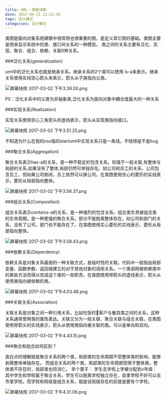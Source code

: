 ```yaml
---
title: UML--类图详解
date: 2017-04-21 21:22:50
tags: 设计模式
categories: 设计模式
---
```

类图是面向对象系统建模中很常用也很重要的图，是定义其它图的基础。类图主要是用来显示系统中的类、接口间关系的一种模型。
类之间的关系主要有泛化、实现、聚合、组合、依赖、关联6种关系。

###泛化关系(generalization)

uml中的泛化关系也就是继承关系。继承关系的2个类可以使用 is-a来表示。继承关系使用实线空心箭头来表示，箭头从子类指向父类。

![屏幕快照 2017-03-02 下午3.39.00.png](http://upload-images.jianshu.io/upload_images/1796052-be6493449edd5912.png?imageMogr2/auto-orient/strip%7CimageView2/2/w/1240)

PS：泛化关系中的父类为非抽象类,泛化关系为面向对象中耦合度最大的一种关系

###实现关系(Realization)

实现关系使用空心三角箭头的虚线表示，箭头从实现类指向接口。

![屏幕快照 2017-03-02 下午3.51.25.png](http://upload-images.jianshu.io/upload_images/1796052-92a163450b82adc6.png?imageMogr2/auto-orient/strip%7CimageView2/2/w/1240)

不知道为什么在我的osx版的startuml中实现关系只是一条线，不晓得是不是bug

###聚合关系(Aggregation) 

聚合关系表示has-a的关系，是一种不稳定的包含关系。较强于一般关联,有整体与局部的关系,如果没有了整体,局部仍然可单独存在。如公司和员工的关系，公司包含员工，但如果公司倒闭，员工依然可以换公司。在类图使用空心的菱形的实线表示，菱形从局部指向整体。

![屏幕快照 2017-03-02 下午3.56.37.png](http://upload-images.jianshu.io/upload_images/1796052-3018f76e4b869260.png?imageMogr2/auto-orient/strip%7CimageView2/2/w/1240)

###组合关系(Composition)

组合关系表示contains-a的关系，是一种强烈的包含关系。组合类负责被组合类的生命周期。是一种更强的聚合关系。部分不能脱离整体存在。如公司和部门的关系，没有了公司，部门也不能存在了。在类图使用实心菱形的实线表示，菱形从局部指向整体。

![屏幕快照 2017-03-02 下午3.59.43.png](http://upload-images.jianshu.io/upload_images/1796052-cf5edcf29e224e3f.png?imageMogr2/auto-orient/strip%7CimageView2/2/w/1240)

###依赖关系(Dependency)

依赖关系是对象关系最弱的一种关联方式，是临时性的关联。代码中一般指由局部变量、函数参数、返回值建立的对于其他对象的调用关系。一个类调用被依赖类中的某些方法而得以完成这个类的一些职责。在类图使用带箭头的虚线表示，箭头从使用类指向被依赖的类。

![屏幕快照 2017-03-02 下午4.03.48.png](http://upload-images.jianshu.io/upload_images/1796052-77d40f8a95f1f73d.png?imageMogr2/auto-orient/strip%7CimageView2/2/w/1240)

###关联关系(Association)

关联关系是对象之间一种引用关系，比如吃饭时客户与餐具类之间的关系。这种关系通常使用类的属性表达。关联又分为一般关联、聚合关联与组合关联。在类图使用带箭头的实线表示，箭头从使用类指向被关联的类。可以是单向和双向。

![屏幕快照 2017-03-02 下午4.43.15.png](http://upload-images.jianshu.io/upload_images/1796052-78619e44991e9581.png?imageMogr2/auto-orient/strip%7CimageView2/2/w/1240)


###聚合和组合如何区别？

直白点的理解就是聚合关系的两个类，局部类的生命周期不受整体类的影响，能够剥离整体单独存在。
而组合关系的两个类，局部类的生命周期受限于整体类，整体类不存在时，局部类也将消亡。
举个栗子：
学生去学校上学被分配到x年级：
其中学生和学校属于聚合关系，学生可以脱离学校独立存在，县里学校不好可以去市里学校。而学校和班级是组合关系，就是说班级存在的前提是要有个学校。

![屏幕快照 2017-03-02 下午4.31.06.png](http://upload-images.jianshu.io/upload_images/1796052-a3572272c2413345.png?imageMogr2/auto-orient/strip%7CimageView2/2/w/1240)